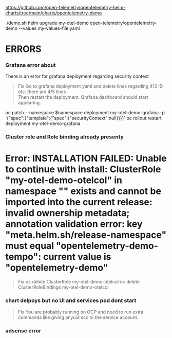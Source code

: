 https://github.com/open-telemetry/opentelemetry-helm-charts/tree/main/charts/opentelemetry-demo

./demo.sh
helm upgrade my-otel-demo open-telemetry/opentelemetry-demo --values my-values-file.yaml


# ERRORS
### Grafana error about 
There is an error for grafana deployment regarding security context
<!-- # Patch the deployment to remove the securityContext section, otherwise you will get an error because of following lines
    #   securityContext:
    #     runAsUser: 472
    #     runAsGroup: 472
    #     runAsNonRoot: true
    #     fsGroup: 472 -->
> Fix
Go to grafana deployment yaml and delete lines regarding 412 ID etc. there are 4/5 lines  
Then restart the deployment. Grafana dashboard should start appearing.

oc patch --namespace $namespace deployment my-otel-demo-grafana -p '{"spec":{"template":{"spec":{"securityContext":null}}}}'
oc rollout restart deployment my-otel-demo-grafana

### Cluster role and Role binding already presenty
# Error: INSTALLATION FAILED: Unable to continue with install: ClusterRole "my-otel-demo-otelcol" in namespace "" exists and cannot be imported into the current release: invalid ownership metadata; annotation validation error: key "meta.helm.sh/release-namespace" must equal "opentelemetry-demo-tempo": current value is "opentelemetry-demo"

>Fix
oc delete ClusterRole my-otel-demo-otelcol
oc delete ClusterRoleBindings my-otel-demo-otelcol

### chart delpoys but no UI and services pod dont start
>Fix
You are probably running on OCP and need to run extra commands like giving anyuid scc to the service account.

### adsense error
<!-- Picked up JAVA_TOOL_OPTIONS: -javaagent:/usr/src/app/opentelemetry-javaagent.jar
Error occurred during initialization of VM
agent library failed Agent_OnLoad: instrument
Error opening zip file or JAR manifest missing : /usr/src/app/opentelemetry-javaagent.jar -->


